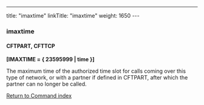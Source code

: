 ---
title: "imaxtime"
linkTitle: "imaxtime"
weight: 1650
--- <span id="imaxtime"></span>

### imaxtime

#### CFTPART, CFTTCP

****[IMAXTIME = { 23595999
&#124; time }]****

The maximum time of the authorized time slot for calls coming over this
type of network, or with a partner if defined in CFTPART, after which
the partner can no longer be called.

[Return to Command index](../../)
